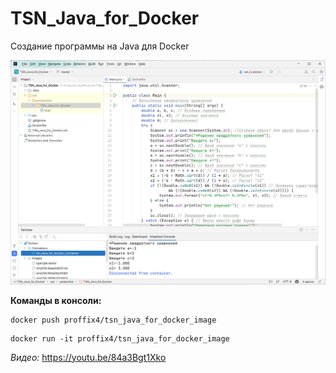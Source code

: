 # TSN_Java_for_Docker
Создание программы на Java для Docker

![srcreenshot](screenshot.png)

**Команды в консоли:**

```
docker push proffix4/tsn_java_for_docker_image
```
```
docker run -it proffix4/tsn_java_for_docker_image
```

*Видео:*
https://youtu.be/84a3Bgt1Xko
